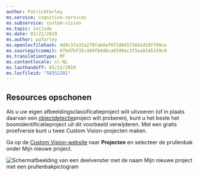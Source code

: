 ```yaml
---
author: PatrickFarley
ms.service: cognitive-services
ms.subservice: custom-vision
ms.topic: include
ms.date: 03/21/2019
ms.author: pafarley
ms.openlocfilehash: 4d4c37a31a279fab9af0f3d84575641d10ff09ce
ms.sourcegitcommit: 87bd7bf35c469f84d6ca6599ac3f5ea5545159c9
ms.translationtype: MT
ms.contentlocale: nl-NL
ms.lasthandoff: 03/22/2019
ms.locfileid: "58352201"
---
```

## <a name="clean-up-resources"></a>Resources opschonen

Als u uw eigen afbeeldingsclassificatieproject wilt uitvoeren (of in plaats daarvan een [objectdetectie](../csharp-tutorial-od.md)project wilt proberen), kunt u het beste het boomidentificatieproject uit dit voorbeeld verwijderen. Met een gratis proefversie kunt u twee Custom Vision-projecten maken.

Ga op de [Custom Vision-website](https://customvision.ai) naar **Projecten** en selecteer de prullenbak onder Mijn nieuwe project.

![Schermafbeelding van een deelvenster met de naam Mijn nieuwe project met een prullenbakpictogram](../media/csharp-tutorial/delete_project.png)